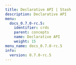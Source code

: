 ```yaml
---
title: Declarative API | Stash
description: Declarative API
menu:
  docs_0.7.0-rc.5:
    identifier: crds
    parent: concepts
    name: Declarative API
    weight: 15
menu_name: docs_0.7.0-rc.5
info:
  version: 0.7.0-rc.5
---
```



